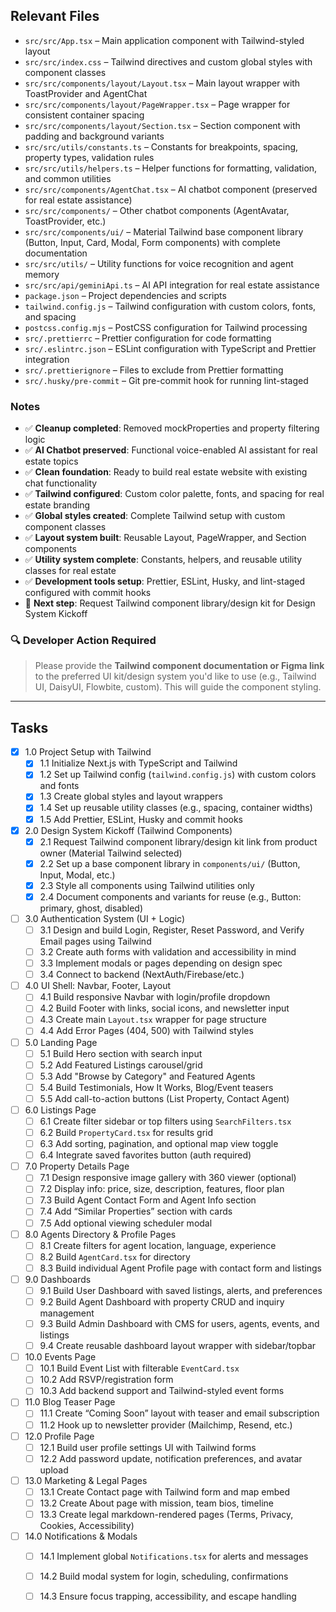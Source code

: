 ## Relevant Files

- `src/src/App.tsx` – Main application component with Tailwind-styled layout
- `src/src/index.css` – Tailwind directives and custom global styles with component classes
- `src/src/components/layout/Layout.tsx` – Main layout wrapper with ToastProvider and AgentChat
- `src/src/components/layout/PageWrapper.tsx` – Page wrapper for consistent container spacing
- `src/src/components/layout/Section.tsx` – Section component with padding and background variants
- `src/src/utils/constants.ts` – Constants for breakpoints, spacing, property types, validation rules
- `src/src/utils/helpers.ts` – Helper functions for formatting, validation, and common utilities
- `src/src/components/AgentChat.tsx` – AI chatbot component (preserved for real estate assistance)  
- `src/src/components/` – Other chatbot components (AgentAvatar, ToastProvider, etc.)
- `src/src/components/ui/` – Material Tailwind base component library (Button, Input, Card, Modal, Form components) with complete documentation
- `src/src/utils/` – Utility functions for voice recognition and agent memory
- `src/src/api/geminiApi.ts` – AI API integration for real estate assistance
- `package.json` – Project dependencies and scripts
- `tailwind.config.js` – Tailwind configuration with custom colors, fonts, and spacing
- `postcss.config.mjs` – PostCSS configuration for Tailwind processing
- `src/.prettierrc` – Prettier configuration for code formatting
- `src/.eslintrc.json` – ESLint configuration with TypeScript and Prettier integration
- `src/.prettierignore` – Files to exclude from Prettier formatting
- `src/.husky/pre-commit` – Git pre-commit hook for running lint-staged

### Notes

- ✅ **Cleanup completed**: Removed mockProperties and property filtering logic
- ✅ **AI Chatbot preserved**: Functional voice-enabled AI assistant for real estate topics
- ✅ **Clean foundation**: Ready to build real estate website with existing chat functionality
- ✅ **Tailwind configured**: Custom color palette, fonts, and spacing for real estate branding
- ✅ **Global styles created**: Complete Tailwind setup with custom component classes
- ✅ **Layout system built**: Reusable Layout, PageWrapper, and Section components
- ✅ **Utility system complete**: Constants, helpers, and reusable utility classes for real estate
- ✅ **Development tools setup**: Prettier, ESLint, Husky, and lint-staged configured with commit hooks
- 🎯 **Next step**: Request Tailwind component library/design kit for Design System Kickoff

### 🔍 Developer Action Required

> Please provide the **Tailwind component documentation or Figma link** to the preferred UI kit/design system you'd like to use (e.g., Tailwind UI, DaisyUI, Flowbite, custom). This will guide the component styling.

---

## Tasks

- [x] 1.0 Project Setup with Tailwind  
  - [x] 1.1 Initialize Next.js with TypeScript and Tailwind  
  - [x] 1.2 Set up Tailwind config (`tailwind.config.js`) with custom colors and fonts  
  - [x] 1.3 Create global styles and layout wrappers  
  - [x] 1.4 Set up reusable utility classes (e.g., spacing, container widths)  
  - [x] 1.5 Add Prettier, ESLint, Husky and commit hooks

- [x] 2.0 Design System Kickoff (Tailwind Components)  
  - [x] 2.1 Request Tailwind component library/design kit link from product owner (Material Tailwind selected)  
  - [x] 2.2 Set up a base component library in `components/ui/` (Button, Input, Modal, etc.)  
  - [x] 2.3 Style all components using Tailwind utilities only  
  - [x] 2.4 Document components and variants for reuse (e.g., Button: primary, ghost, disabled)

- [ ] 3.0 Authentication System (UI + Logic)  
  - [ ] 3.1 Design and build Login, Register, Reset Password, and Verify Email pages using Tailwind  
  - [ ] 3.2 Create auth forms with validation and accessibility in mind  
  - [ ] 3.3 Implement modals or pages depending on design spec  
  - [ ] 3.4 Connect to backend (NextAuth/Firebase/etc.)

- [ ] 4.0 UI Shell: Navbar, Footer, Layout  
  - [ ] 4.1 Build responsive Navbar with login/profile dropdown  
  - [ ] 4.2 Build Footer with links, social icons, and newsletter input  
  - [ ] 4.3 Create main `Layout.tsx` wrapper for page structure  
  - [ ] 4.4 Add Error Pages (404, 500) with Tailwind styles

- [ ] 5.0 Landing Page  
  - [ ] 5.1 Build Hero section with search input  
  - [ ] 5.2 Add Featured Listings carousel/grid  
  - [ ] 5.3 Add "Browse by Category" and Featured Agents  
  - [ ] 5.4 Build Testimonials, How It Works, Blog/Event teasers  
  - [ ] 5.5 Add call-to-action buttons (List Property, Contact Agent)

- [ ] 6.0 Listings Page  
  - [ ] 6.1 Create filter sidebar or top filters using `SearchFilters.tsx`  
  - [ ] 6.2 Build `PropertyCard.tsx` for results grid  
  - [ ] 6.3 Add sorting, pagination, and optional map view toggle  
  - [ ] 6.4 Integrate saved favorites button (auth required)

- [ ] 7.0 Property Details Page  
  - [ ] 7.1 Design responsive image gallery with 360 viewer (optional)  
  - [ ] 7.2 Display info: price, size, description, features, floor plan  
  - [ ] 7.3 Build Agent Contact Form and Agent Info section  
  - [ ] 7.4 Add “Similar Properties” section with cards  
  - [ ] 7.5 Add optional viewing scheduler modal

- [ ] 8.0 Agents Directory & Profile Pages  
  - [ ] 8.1 Create filters for agent location, language, experience  
  - [ ] 8.2 Build `AgentCard.tsx` for directory  
  - [ ] 8.3 Build individual Agent Profile page with contact form and listings

- [ ] 9.0 Dashboards  
  - [ ] 9.1 Build User Dashboard with saved listings, alerts, and preferences  
  - [ ] 9.2 Build Agent Dashboard with property CRUD and inquiry management  
  - [ ] 9.3 Build Admin Dashboard with CMS for users, agents, events, and listings  
  - [ ] 9.4 Create reusable dashboard layout wrapper with sidebar/topbar

- [ ] 10.0 Events Page  
  - [ ] 10.1 Build Event List with filterable `EventCard.tsx`  
  - [ ] 10.2 Add RSVP/registration form  
  - [ ] 10.3 Add backend support and Tailwind-styled event forms

- [ ] 11.0 Blog Teaser Page  
  - [ ] 11.1 Create “Coming Soon” layout with teaser and email subscription  
  - [ ] 11.2 Hook up to newsletter provider (Mailchimp, Resend, etc.)

- [ ] 12.0 Profile Page  
  - [ ] 12.1 Build user profile settings UI with Tailwind forms  
  - [ ] 12.2 Add password update, notification preferences, and avatar upload

- [ ] 13.0 Marketing & Legal Pages  
  - [ ] 13.1 Create Contact page with Tailwind form and map embed  
  - [ ] 13.2 Create About page with mission, team bios, timeline  
  - [ ] 13.3 Create legal markdown-rendered pages (Terms, Privacy, Cookies, Accessibility)

- [ ] 14.0 Notifications & Modals  
  - [ ] 14.1 Implement global `Notifications.tsx` for alerts and messages  
  - [ ] 14.2 Build modal system for login, scheduling, confirmations  
  - [ ] 14.3 Ensure focus trapping, accessibility, and escape handling

